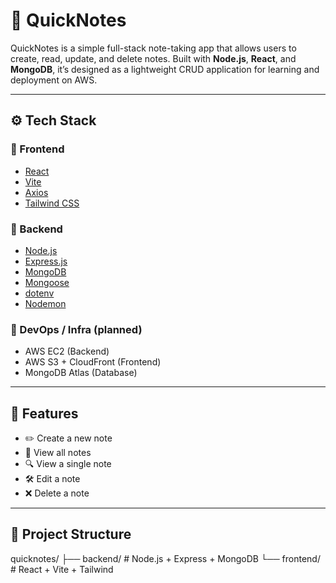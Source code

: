 # 📝 QuickNotes

QuickNotes is a simple full-stack note-taking app that allows users to create, read, update, and delete notes. Built with **Node.js**, **React**, and **MongoDB**, it’s designed as a lightweight CRUD application for learning and deployment on AWS.

---

## ⚙️ Tech Stack

### 🔹 Frontend
- [React](https://reactjs.org/)
- [Vite](https://vitejs.dev/)
- [Axios](https://axios-http.com/)
- [Tailwind CSS](https://tailwindcss.com/)

### 🔹 Backend
- [Node.js](https://nodejs.org/)
- [Express.js](https://expressjs.com/)
- [MongoDB](https://www.mongodb.com/)
- [Mongoose](https://mongoosejs.com/)
- [dotenv](https://www.npmjs.com/package/dotenv)
- [Nodemon](https://nodemon.io/)

### 🔹 DevOps / Infra (planned)
- AWS EC2 (Backend)
- AWS S3 + CloudFront (Frontend)
- MongoDB Atlas (Database)

---

## 🚀 Features

- ✏️ Create a new note
- 📄 View all notes
- 🔍 View a single note
- 🛠️ Edit a note
- ❌ Delete a note

---

## 📁 Project Structure

quicknotes/
├── backend/ # Node.js + Express + MongoDB
└── frontend/ # React + Vite + Tailwind